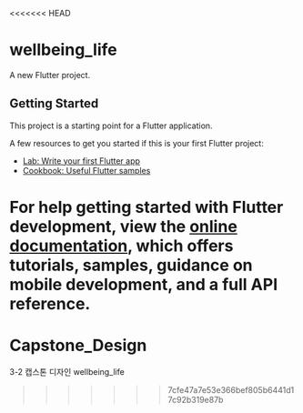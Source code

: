 <<<<<<< HEAD
# wellbeing_life

A new Flutter project.

## Getting Started

This project is a starting point for a Flutter application.

A few resources to get you started if this is your first Flutter project:

- [Lab: Write your first Flutter app](https://docs.flutter.dev/get-started/codelab)
- [Cookbook: Useful Flutter samples](https://docs.flutter.dev/cookbook)

For help getting started with Flutter development, view the
[online documentation](https://docs.flutter.dev/), which offers tutorials,
samples, guidance on mobile development, and a full API reference.
=======
# Capstone_Design
3-2 캡스톤 디자인 wellbeing_life
>>>>>>> 7cfe47a7e53e366bef805b6441d17c92b319e87b
